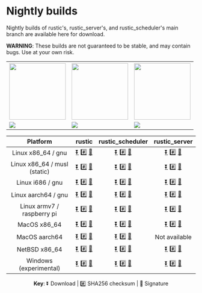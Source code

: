 # Nightly builds

Nightly builds of rustic's, rustic_server's, and rustic_scheduler's main branch
are available here for download.

**WARNING**: These builds are not guaranteed to be stable, and may contain bugs.
Use at your own risk.

<table>
<tbody>
<tr><th><img src="https://media.githubusercontent.com/media/rustic-rs/assets/main/logos/readme_header.png" height="150" /></th><th> <img src="https://media.githubusercontent.com/media/rustic-rs/assets/main/logos/readme_header_scheduler.png" height="150" /></th><th><img src="https://media.githubusercontent.com/media/rustic-rs/assets/main/logos/readme_header_server.png" height="150" /></th>
</tr>
<tr>
<td><a href="https://github.com/rustic-rs/rustic/actions/workflows/nightly.yml"><img src="https://github.com/rustic-rs/rustic/actions/workflows/nightly.yml/badge.svg" length="100" /></td><td><a href="https://github.com/rustic-rs/rustic_scheduler/actions/workflows/nightly.yml"><img src="https://github.com/rustic-rs/rustic_scheduler/actions/workflows/nightly.yml/badge.svg" length="100" /></a></td> <td><a href="https://github.com/rustic-rs/rustic_server/actions/workflows/nightly.yml"><img src="https://github.com/rustic-rs/rustic_server/actions/workflows/nightly.yml/badge.svg" length="100" /></a></td>
</tr>
</tbody>
</table>

|           Platform           |                                                                                                                                                                         rustic                                                                                                                                                                         |                                                                                                                                                                                                  rustic_scheduler                                                                                                                                                                                                  |                                                                                                                                                                                          rustic_server                                                                                                                                                                                           |
| :--------------------------: | :----------------------------------------------------------------------------------------------------------------------------------------------------------------------------------------------------------------------------------------------------------------------------------------------------------------------------------------------------: | :----------------------------------------------------------------------------------------------------------------------------------------------------------------------------------------------------------------------------------------------------------------------------------------------------------------------------------------------------------------------------------------------------------------: | :----------------------------------------------------------------------------------------------------------------------------------------------------------------------------------------------------------------------------------------------------------------------------------------------------------------------------------------------------------------------------------------------: |
|      Linux x86_64 / gnu      |        [⏬](https://github.com/rustic-rs/nightly/raw/main/rustic/rustic-nightly-x86_64-unknown-linux-gnu.tar.gz) [#️⃣](https://github.com/rustic-rs/nightly/raw/main/rustic/rustic-nightly-x86_64-unknown-linux-gnu.tar.gz.sha256) [🔑](https://github.com/rustic-rs/nightly/raw/main/rustic/rustic-nightly-x86_64-unknown-linux-gnu.tar.gz.asc)         |        [⏬](https://github.com/rustic-rs/nightly/raw/main/rustic_scheduler/rustic-scheduler-nightly-x86_64-unknown-linux-gnu.tar.gz) [#️⃣](https://github.com/rustic-rs/nightly/raw/main/rustic_scheduler/rustic-scheduler-nightly-x86_64-unknown-linux-gnu.tar.gz.sha256) [🔑](https://github.com/rustic-rs/nightly/raw/main/rustic_scheduler/rustic-scheduler-nightly-x86_64-unknown-linux-gnu.tar.gz.asc)         |        [⏬](https://github.com/rustic-rs/nightly/raw/main/rustic_server/rustic-server-nightly-x86_64-unknown-linux-gnu.tar.gz) [#️⃣](https://github.com/rustic-rs/nightly/raw/main/rustic_server/rustic-server-nightly-x86_64-unknown-linux-gnu.tar.gz.sha256) [🔑](https://github.com/rustic-rs/nightly/raw/main/rustic_server/rustic-server-nightly-x86_64-unknown-linux-gnu.tar.gz.asc)         |
| Linux x86_64 / musl (static) |       [⏬](https://github.com/rustic-rs/nightly/raw/main/rustic/rustic-nightly-x86_64-unknown-linux-musl.tar.gz) [#️⃣](https://github.com/rustic-rs/nightly/raw/main/rustic/rustic-nightly-x86_64-unknown-linux-musl.tar.gz.sha256) [🔑](https://github.com/rustic-rs/nightly/raw/main/rustic/rustic-nightly-x86_64-unknown-linux-musl.tar.gz.asc)       |       [⏬](https://github.com/rustic-rs/nightly/raw/main/rustic_scheduler/rustic-scheduler-nightly-x86_64-unknown-linux-musl.tar.gz) [#️⃣](https://github.com/rustic-rs/nightly/raw/main/rustic_scheduler/rustic-scheduler-nightly-x86_64-unknown-linux-musl.tar.gz.sha256) [🔑](https://github.com/rustic-rs/nightly/raw/main/rustic_scheduler/rustic-scheduler-nightly-x86_64-unknown-linux-musl.tar.gz.asc)       |       [⏬](https://github.com/rustic-rs/nightly/raw/main/rustic_server/rustic-server-nightly-x86_64-unknown-linux-musl.tar.gz) [#️⃣](https://github.com/rustic-rs/nightly/raw/main/rustic_server/rustic-server-nightly-x86_64-unknown-linux-musl.tar.gz.sha256) [🔑](https://github.com/rustic-rs/nightly/raw/main/rustic_server/rustic-server-nightly-x86_64-unknown-linux-musl.tar.gz.asc)       |
|       Linux i686 / gnu       |           [⏬](https://github.com/rustic-rs/nightly/raw/main/rustic/rustic-nightly-i686-unknown-linux-gnu.tar.gz) [#️⃣](https://github.com/rustic-rs/nightly/raw/main/rustic/rustic-nightly-i686-unknown-linux-gnu.tar.gz.sha256) [🔑](https://github.com/rustic-rs/nightly/raw/main/rustic/rustic-nightly-i686-unknown-linux-gnu.tar.gz.asc)            |           [⏬](https://github.com/rustic-rs/nightly/raw/main/rustic_scheduler/rustic-scheduler-nightly-i686-unknown-linux-gnu.tar.gz) [#️⃣](https://github.com/rustic-rs/nightly/raw/main/rustic_scheduler/rustic-scheduler-nightly-i686-unknown-linux-gnu.tar.gz.sha256) [🔑](https://github.com/rustic-rs/nightly/raw/main/rustic_scheduler/rustic-scheduler-nightly-i686-unknown-linux-gnu.tar.gz.asc)            |           [⏬](https://github.com/rustic-rs/nightly/raw/main/rustic_server/rustic-server-nightly-i686-unknown-linux-gnu.tar.gz) [#️⃣](https://github.com/rustic-rs/nightly/raw/main/rustic_server/rustic-server-nightly-i686-unknown-linux-gnu.tar.gz.sha256) [🔑](https://github.com/rustic-rs/nightly/raw/main/rustic_server/rustic-server-nightly-i686-unknown-linux-gnu.tar.gz.asc)            |
|     Linux aarch64 / gnu      |       [⏬](https://github.com/rustic-rs/nightly/raw/main/rustic/rustic-nightly-aarch64-unknown-linux-gnu.tar.gz) [#️⃣](https://github.com/rustic-rs/nightly/raw/main/rustic/rustic-nightly-aarch64-unknown-linux-gnu.tar.gz.sha256) [🔑](https://github.com/rustic-rs/nightly/raw/main/rustic/rustic-nightly-aarch64-unknown-linux-gnu.tar.gz.asc)       |       [⏬](https://github.com/rustic-rs/nightly/raw/main/rustic_scheduler/rustic-scheduler-nightly-aarch64-unknown-linux-gnu.tar.gz) [#️⃣](https://github.com/rustic-rs/nightly/raw/main/rustic_scheduler/rustic-scheduler-nightly-aarch64-unknown-linux-gnu.tar.gz.sha256) [🔑](https://github.com/rustic-rs/nightly/raw/main/rustic_scheduler/rustic-scheduler-nightly-aarch64-unknown-linux-gnu.tar.gz.asc)       |       [⏬](https://github.com/rustic-rs/nightly/raw/main/rustic_server/rustic-server-nightly-aarch64-unknown-linux-gnu.tar.gz) [#️⃣](https://github.com/rustic-rs/nightly/raw/main/rustic_server/rustic-server-nightly-aarch64-unknown-linux-gnu.tar.gz.sha256) [🔑](https://github.com/rustic-rs/nightly/raw/main/rustic_server/rustic-server-nightly-aarch64-unknown-linux-gnu.tar.gz.asc)       |
|  Linux armv7 / raspberry pi  | [⏬](https://github.com/rustic-rs/nightly/raw/main/rustic/rustic-nightly-armv7-unknown-linux-gnueabihf.tar.gz) [#️⃣](https://github.com/rustic-rs/nightly/raw/main/rustic/rustic-nightly-armv7-unknown-linux-gnueabihf.tar.gz.sha256) [🔑](https://github.com/rustic-rs/nightly/raw/main/rustic/rustic-nightly-armv7-unknown-linux-gnueabihf.tar.gz.asc) | [⏬](https://github.com/rustic-rs/nightly/raw/main/rustic_scheduler/rustic-scheduler-nightly-armv7-unknown-linux-gnueabihf.tar.gz) [#️⃣](https://github.com/rustic-rs/nightly/raw/main/rustic_scheduler/rustic-scheduler-nightly-armv7-unknown-linux-gnueabihf.tar.gz.sha256) [🔑](https://github.com/rustic-rs/nightly/raw/main/rustic_scheduler/rustic-scheduler-nightly-armv7-unknown-linux-gnueabihf.tar.gz.asc) | [⏬](https://github.com/rustic-rs/nightly/raw/main/rustic_server/rustic-server-nightly-armv7-unknown-linux-gnueabihf.tar.gz) [#️⃣](https://github.com/rustic-rs/nightly/raw/main/rustic_server/rustic-server-nightly-armv7-unknown-linux-gnueabihf.tar.gz.sha256) [🔑](https://github.com/rustic-rs/nightly/raw/main/rustic_server/rustic-server-nightly-armv7-unknown-linux-gnueabihf.tar.gz.asc) |
|         MacOS x86_64         |                [⏬](https://github.com/rustic-rs/nightly/raw/main/rustic/rustic-nightly-x86_64-apple-darwin.tar.gz) [#️⃣](https://github.com/rustic-rs/nightly/raw/main/rustic/rustic-nightly-x86_64-apple-darwin.tar.gz.sha256) [🔑](https://github.com/rustic-rs/nightly/raw/main/rustic/rustic-nightly-x86_64-apple-darwin.tar.gz.asc)                |                [⏬](https://github.com/rustic-rs/nightly/raw/main/rustic_scheduler/rustic-scheduler-nightly-x86_64-apple-darwin.tar.gz) [#️⃣](https://github.com/rustic-rs/nightly/raw/main/rustic_scheduler/rustic-scheduler-nightly-x86_64-apple-darwin.tar.gz.sha256) [🔑](https://github.com/rustic-rs/nightly/raw/main/rustic_scheduler/rustic-scheduler-nightly-x86_64-apple-darwin.tar.gz.asc)                |                [⏬](https://github.com/rustic-rs/nightly/raw/main/rustic_server/rustic-server-nightly-x86_64-apple-darwin.tar.gz) [#️⃣](https://github.com/rustic-rs/nightly/raw/main/rustic_server/rustic-server-nightly-x86_64-apple-darwin.tar.gz.sha256) [🔑](https://github.com/rustic-rs/nightly/raw/main/rustic_server/rustic-server-nightly-x86_64-apple-darwin.tar.gz.asc)                |
|        MacOS aarch64         |              [⏬](https://github.com/rustic-rs/nightly/raw/main/rustic/rustic-nightly-aarch64-apple-darwin.tar.gz) [#️⃣](https://github.com/rustic-rs/nightly/raw/main/rustic/rustic-nightly-aarch64-apple-darwin.tar.gz.sha256) [🔑](https://github.com/rustic-rs/nightly/raw/main/rustic/rustic-nightly-aarch64-apple-darwin.tar.gz.asc)               |              [⏬](https://github.com/rustic-rs/nightly/raw/main/rustic_scheduler/rustic-scheduler-nightly-aarch64-apple-darwin.tar.gz) [#️⃣](https://github.com/rustic-rs/nightly/raw/main/rustic_scheduler/rustic-scheduler-nightly-aarch64-apple-darwin.tar.gz.sha256) [🔑](https://github.com/rustic-rs/nightly/raw/main/rustic_scheduler/rustic-scheduler-nightly-aarch64-apple-darwin.tar.gz.asc)               |  <!-- [⏬](https://github.com/rustic-rs/nightly/raw/main/rustic_server/rustic-server-nightly-aarch64-apple-darwin.tar.gz)  [#️⃣](https://github.com/rustic-rs/nightly/raw/main/rustic_server/rustic-server-nightly-aarch64-apple-darwin.tar.gz.sha256)  [🔑](https://github.com/rustic-rs/nightly/raw/main/rustic_server/rustic-server-nightly-aarch64-apple-darwin.tar.gz.asc) --> Not available  |
|        NetBSD x86_64         |             [⏬](https://github.com/rustic-rs/nightly/raw/main/rustic/rustic-nightly-x86_64-unknown-netbsd.tar.gz) [#️⃣](https://github.com/rustic-rs/nightly/raw/main/rustic/rustic-nightly-x86_64-unknown-netbsd.tar.gz.sha256) [🔑](https://github.com/rustic-rs/nightly/raw/main/rustic/rustic-nightly-x86_64-unknown-netbsd.tar.gz.asc)             |             [⏬](https://github.com/rustic-rs/nightly/raw/main/rustic_scheduler/rustic-scheduler-nightly-x86_64-unknown-netbsd.tar.gz) [#️⃣](https://github.com/rustic-rs/nightly/raw/main/rustic_scheduler/rustic-scheduler-nightly-x86_64-unknown-netbsd.tar.gz.sha256) [🔑](https://github.com/rustic-rs/nightly/raw/main/rustic_scheduler/rustic-scheduler-nightly-x86_64-unknown-netbsd.tar.gz.asc)             |             [⏬](https://github.com/rustic-rs/nightly/raw/main/rustic_server/rustic-server-nightly-x86_64-unknown-netbsd.tar.gz) [#️⃣](https://github.com/rustic-rs/nightly/raw/main/rustic_server/rustic-server-nightly-x86_64-unknown-netbsd.tar.gz.sha256) [🔑](https://github.com/rustic-rs/nightly/raw/main/rustic_server/rustic-server-nightly-x86_64-unknown-netbsd.tar.gz.asc)             |
|    Windows (experimental)    |           [⏬](https://github.com/rustic-rs/nightly/raw/main/rustic/rustic-nightly-x86_64-pc-windows-msvc.tar.gz) [#️⃣](https://github.com/rustic-rs/nightly/raw/main/rustic/rustic-nightly-x86_64-pc-windows-msvc.tar.gz.sha256) [🔑](https://github.com/rustic-rs/nightly/raw/main/rustic/rustic-nightly-x86_64-pc-windows-msvc.tar.gz.asc)            |           [⏬](https://github.com/rustic-rs/nightly/raw/main/rustic_scheduler/rustic-scheduler-nightly-x86_64-pc-windows-msvc.tar.gz) [#️⃣](https://github.com/rustic-rs/nightly/raw/main/rustic_scheduler/rustic-scheduler-nightly-x86_64-pc-windows-msvc.tar.gz.sha256) [🔑](https://github.com/rustic-rs/nightly/raw/main/rustic_scheduler/rustic-scheduler-nightly-x86_64-pc-windows-msvc.tar.gz.asc)            |           [⏬](https://github.com/rustic-rs/nightly/raw/main/rustic_server/rustic-server-nightly-x86_64-pc-windows-msvc.tar.gz) [#️⃣](https://github.com/rustic-rs/nightly/raw/main/rustic_server/rustic-server-nightly-x86_64-pc-windows-msvc.tar.gz.sha256) [🔑](https://github.com/rustic-rs/nightly/raw/main/rustic_server/rustic-server-nightly-x86_64-pc-windows-msvc.tar.gz.asc)            |

<p align="center"><b>Key</b>: ⏬ Download | #️⃣ SHA256 checksum | 🔑 Signature</p>
